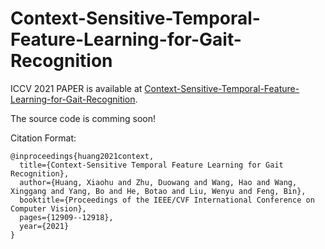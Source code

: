 # Context-Sensitive-Temporal-Feature-Learning-for-Gait-Recognition
ICCV 2021 PAPER is available at <a href="https://openaccess.thecvf.com/content/ICCV2021/html/Huang_Context-Sensitive_Temporal_Feature_Learning_for_Gait_Recognition_ICCV_2021_paper.html" title="CSTL">Context-Sensitive-Temporal-Feature-Learning-for-Gait-Recognition</a>.

The source code is comming soon!

Citation Format:
```
@inproceedings{huang2021context, 
  title={Context-Sensitive Temporal Feature Learning for Gait Recognition}, 
  author={Huang, Xiaohu and Zhu, Duowang and Wang, Hao and Wang, Xinggang and Yang, Bo and He, Botao and Liu, Wenyu and Feng, Bin},
  booktitle={Proceedings of the IEEE/CVF International Conference on Computer Vision},
  pages={12909--12918},
  year={2021}
}
```
